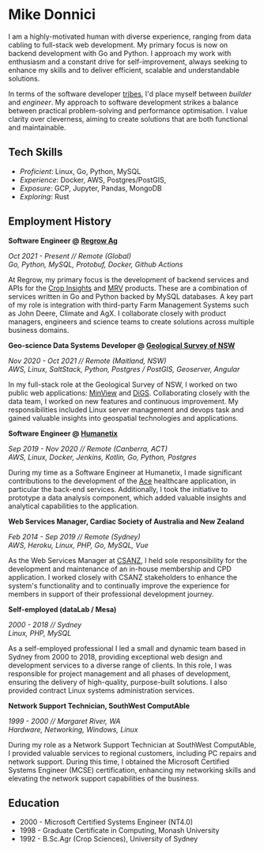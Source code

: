 # Mike Donnici

I am a highly-motivated human with diverse experience, ranging from data cabling to full-stack web development. My
primary focus is now on backend development with Go and Python. I approach my work with enthusiasm and a constant drive
for self-improvement, always seeking to enhance my skills and to deliver efficient, scalable and understandable
solutions.

In terms of the software developer [tribes](https://josephg.com/blog/3-tribes/), I'd place myself between _builder_ and
_engineer_. My approach to software development strikes a balance between practical problem-solving and performance
optimisation. I value clarity over cleverness, aiming to create solutions that are both functional and maintainable.

## Tech Skills

- *Proficient*: Linux, Go, Python, MySQL
- *Experience*: Docker, AWS, Postgres/PostGIS,
- *Exposure*: GCP, Jupyter, Pandas, MongoDB
- *Exploring*: Rust

## Employment History

**Software Engineer @ [Regrow Ag](https://regrow.ag/)**

*Oct 2021 - Present // Remote (Global)*<br>
*Go, Python, MySQL, Protobuf, Docker, Github Actions*

At Regrow, my primary focus is the development of backend services and APIs for
the [Crop Insights](https://www.regrow.ag/crop-insights) and [MRV](https://www.regrow.ag/mrv) products. These are a
combination of services written in Go and Python backed by MySQL databases. A key part of my role is integration with
third-party Farm Management Systems such as John Deere, Climate and AgX. I collaborate closely with product managers,
engineers and science teams to create solutions across multiple business domains.

**Geo-science Data Systems
Developer @ [Geological Survey of NSW](https://meg.resourcesregulator.nsw.gov.au/geological-survey)**

*Nov 2020 - Oct 2021 // Remote (Maitland, NSW)*<br>
*AWS, Linux, SaltStack, Python, Postgres / PostGIS, Geoserver, Angular*

In my full-stack role at the Geological Survey of NSW, I worked on two public web
applications: [MinView](https://minview.geoscience.nsw.gov.au/) and [DiGS](https://search.geoscience.nsw.gov.au/).
Collaborating closely with the data team, I worked on new features and continuous improvement. My responsibilities
included Linux server management and devops task and gained valuable insights into geospatial technologies and
applications.

**Software Engineer @ [Humanetix](https://www.humanetix.com.au/)**

*Sep 2019 - Nov 2020 // Remote (Canberra, ACT)*<br>
*AWS, Linux, Docker, Jenkins, Kotlin, Go, Python, Postgres*

During my time as a Software Engineer at Humanetix, I made significant contributions to the development of
the [Ace](https://www.humanetix.com.au/ace) healthcare application, in particular the back-end services. Additionally, I
took the initiative to prototype a data analysis component, which added valuable insights and analytical capabilities to
the application.

**Web Services Manager, Cardiac Society of Australia and New Zealand**

*Feb 2014 - Sep 2019 // Remote (Sydney)*<br>
*AWS, Heroku, Linux, PHP, Go, MySQL, Vue*

As the Web Services Manager at [CSANZ](https://www.csanz.edu.au/), I held sole responsibility for the development and
maintenance of an in-house membership and CPD application. I worked closely with CSANZ stakeholders to enhance the
system's functionality and to continually improve the experience for members in support of their professional
development journey.

**Self-employed (dataLab / Mesa)**

*2000 - 2018 // Sydney*<br>
*Linux, PHP, MySQL*

As a self-employed professional I led a small and dynamic team based in Sydney from 2000 to 2018, providing exceptional
web design and development services to a diverse range of clients. In this role, I was responsible for project
management and all phases of development, ensuring the delivery of high-quality, purpose-built solutions. I also
provided contract Linux systems administration services.

**Network Support Technician, SouthWest ComputAble**

*1999 - 2000 // Margaret River, WA*<br>
*Hardware, Networking, Windows, Linux*

During my role as a Network Support Technician at SouthWest ComputAble, I provided valuable services to regional
customers, including PC repairs and network support. During this time, I obtained the Microsoft Certified Systems
Engineer (MCSE) certification, enhancing my networking skills and elevating the network support capabilities of the
business.

## Education

- 2000 - Microsoft Certified Systems Engineer (NT4.0)
- 1998 - Graduate Certificate in Computing, Monash University
- 1992 - B.Sc.Agr (Crop Sciences), University of Sydney